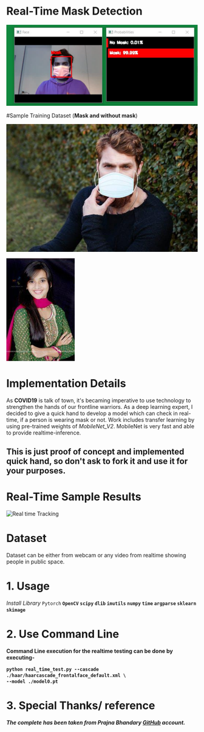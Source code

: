 # Real-Time Mask Detection

![Sample Output](results/sample_output.png)

#Sample Training Dataset (**Mask and without mask**)

![Sample Dataset](results/0-with-mask.jpg)

![Sample Dataset](results/0.jpg)

# Implementation Details

As **COVID19** is talk of town, it's becaming imperative to use technology to strengthen the hands of our frontline warriors. 
As a deep learning expert, I decided to give a quick hand to develop a model which can check in real-time, if a person is wearing mask or not.
Work includes transfer learning by using pre-trained weights of *MobileNet_V2*. MobileNet is very fast and able to provide realtime-inference.

## This is just proof of concept and implemented quick hand, so don't ask to fork it and use it for your purposes.

# Real-Time Sample Results
![Real time Tracking](results/mask_detection.gif)

# Dataset
Dataset can be either from webcam or any video from realtime showing people in public space. 

# 1. Usage
*Install Library*
`Pytorch`<b>
`OpenCV`<b>
`scipy` <b>
`dlib` <b>
`imutils`<b>
`numpy`<b>
`time`<b>
`argparse`<b>
`sklearn`<b>
`skimage`<b>


# 2. Use Command Line

Command Line execution for the realtime testing can be done by executing-
```
python real_time_test.py --cascade ./haar/haarcascade_frontalface_default.xml \
--model ./model0.pt
```

# 3. Special Thanks/ reference

*The complete has been taken from Prajna Bhandary [GitHub](https://github.com/prajnasb/observations/tree/master/experiements/data) account.* 